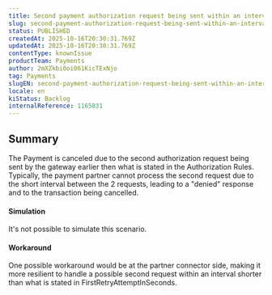```yaml
---
title: Second payment authorization request being sent within an interval shorter than what is stated in FirstRetryAttemptInSeconds.
slug: second-payment-authorization-request-being-sent-within-an-interval-shorter-than-what-is-stated-in-firstretryattemptinseconds
status: PUBLISHED
createdAt: 2025-10-16T20:30:31.769Z
updatedAt: 2025-10-16T20:30:31.769Z
contentType: knownIssue
productTeam: Payments
author: 2mXZkbi0oi061KicTExNjo
tag: Payments
slugEN: second-payment-authorization-request-being-sent-within-an-interval-shorter-than-what-is-stated-in-firstretryattemptinseconds
locale: en
kiStatus: Backlog
internalReference: 1165831
---
```


## Summary


The Payment is canceled due to the second authorization request being sent by the gateway earlier then what is stated in the Authorization Rules. Typically, the payment partner cannot process the second request due to the short interval between the 2 requests, leading to a "denied" response and to the transaction being cancelled.


#### Simulation


It's not possible to simulate this scenario.


#### Workaround


One possible workaround would be at the partner connector side, making it more resilient to handle a possible second request within an interval shorter than what is stated in FirstRetryAttemptInSeconds.


